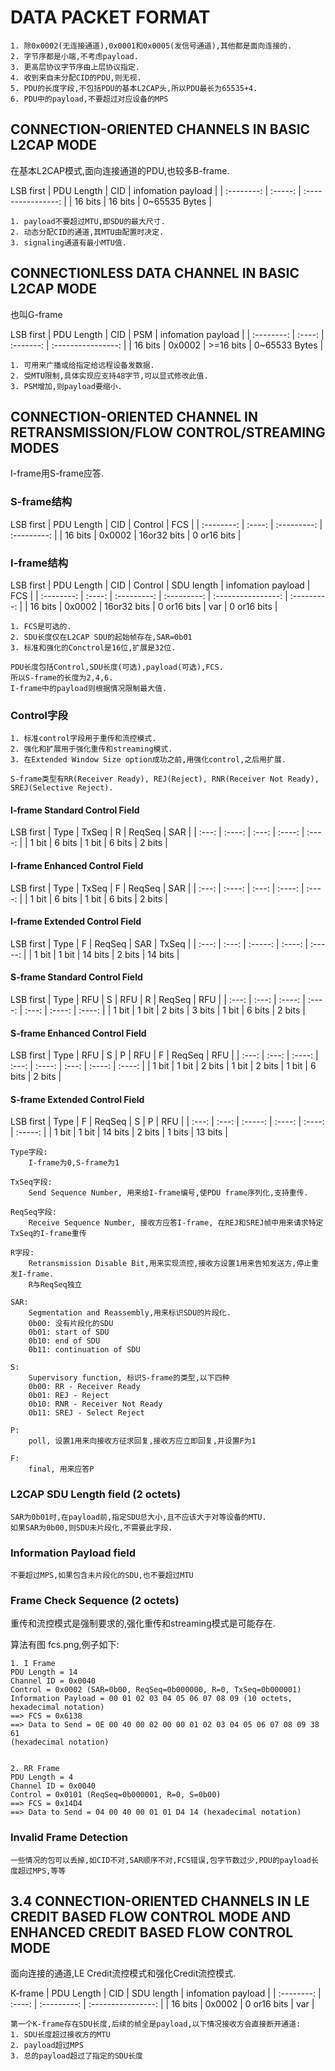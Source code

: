# DATA PACKET FORMAT
```
1. 除0x0002(无连接通道),0x0001和0x0005(发信号通道),其他都是面向连接的.
2. 字节序都是小端,不考虑payload.
3. 更高层协议字节序由上层协议指定.
4. 收到来自未分配CID的PDU,则无视.
5. PDU的长度字段,不包括PDU的基本L2CAP头,所以PDU最长为65535+4.
6. PDU中的payload,不要超过对应设备的MPS
```

## CONNECTION-ORIENTED CHANNELS IN BASIC L2CAP MODE
在基本L2CAP模式,面向连接通道的PDU,也较多B-frame.

LSB first
| PDU Length |   CID   | infomation payload |
| :--------: | :-----: | :----------------: |
|  16 bits   | 16 bits |   0~65535 Bytes    |

```
1. payload不要超过MTU,即SDU的最大尺寸.
2. 动态分配CID的通道,其MTU由配置时决定.
3. signaling通道有最小MTU值.
```

## CONNECTIONLESS DATA CHANNEL IN BASIC L2CAP MODE
也叫G-frame

LSB first
| PDU Length |  CID   |    PSM    | infomation payload |
| :--------: | :----: | :-------: | :----------------: |
|  16 bits   | 0x0002 | >=16 bits |   0~65533 Bytes    |

```
1. 可用来广播或给指定给远程设备发数据.
2. 受MTU限制,具体实现应支持48字节,可以显式修改此值.
3. PSM增加,则payload要缩小.
```

## CONNECTION-ORIENTED CHANNEL IN RETRANSMISSION/FLOW CONTROL/STREAMING MODES 
I-frame用S-frame应答.

### S-frame结构
LSB first
| PDU Length |  CID   |   Control   |     FCS     |
| :--------: | :----: | :---------: | :---------: |
|  16 bits   | 0x0002 | 16or32 bits | 0 or16 bits |

### I-frame结构
LSB first
| PDU Length |  CID   |   Control   | SDU length  | infomation payload |     FCS     |
| :--------: | :----: | :---------: | :---------: | :----------------: | :---------: |
|  16 bits   | 0x0002 | 16or32 bits | 0 or16 bits |        var         | 0 or16 bits |

```
1. FCS是可选的.
2. SDU长度仅在L2CAP SDU的起始帧存在,SAR=0b01
3. 标准和强化的Conctrol是16位,扩展是32位.
```

```
PDU长度包括Control,SDU长度(可选),payload(可选),FCS.
所以S-frame的长度为2,4,6.
I-frame中的payload则根据情况限制最大值.
```
### Control字段
```
1. 标准control字段用于重传和流控模式.
2. 强化和扩展用于强化重传和streaming模式.
3. 在Extended Window Size option成功之前,用强化control,之后用扩展.
```

```
S-frame类型有RR(Receiver Ready), REJ(Reject), RNR(Receiver Not Ready), SREJ(Selective Reject).
```

#### I-frame Standard Control Field
LSB first
| Type  | TxSeq  |   R   | ReqSeq |  SAR   |
| :---: | :----: | :---: | :----: | :----: |
| 1 bit | 6 bits | 1 bit | 6 bits | 2 bits |

#### I-frame Enhanced Control Field
LSB first
| Type  | TxSeq  |   F   | ReqSeq |  SAR   |
| :---: | :----: | :---: | :----: | :----: |
| 1 bit | 6 bits | 1 bit | 6 bits | 2 bits |

#### I-frame Extended Control Field
LSB first
| Type  |   F   | ReqSeq  |  SAR   |  TxSeq  |
| :---: | :---: | :-----: | :----: | :-----: |
| 1 bit | 1 bit | 14 bits | 2 bits | 14 bits |


#### S-frame Standard Control Field
LSB first
| Type  |  RFU  |   S    |  RFU   |   R   | ReqSeq |  RFU   |
| :---: | :---: | :----: | :----: | :---: | :----: | :----: |
| 1 bit | 1 bit | 2 bits | 3 bits | 1 bit | 6 bits | 2 bits |

#### S-frame Enhanced Control Field
LSB first
| Type  |  RFU  |   S    |   P   |  RFU   |   F   | ReqSeq |  RFU   |
| :---: | :---: | :----: | :---: | :----: | :---: | :----: | :----: |
| 1 bit | 1 bit | 2 bits | 1 bit | 2 bits | 1 bit | 6 bits | 2 bits |

#### S-frame Extended Control Field
LSB first
| Type  |   F   | ReqSeq  |   S    |   P    |   RFU   |
| :---: | :---: | :-----: | :----: | :----: | :-----: |
| 1 bit | 1 bit | 14 bits | 2 bits | 1 bits | 13 bits |

```
Type字段: 
    I-frame为0,S-frame为1

TxSeq字段:
    Send Sequence Number, 用来给I-frame编号,使PDU frame序列化,支持重传.

ReqSeq字段:
    Receive Sequence Number, 接收方应答I-frame, 在REJ和SREJ帧中用来请求特定TxSeq的I-frame重传

R字段:
    Retransmission Disable Bit,用来实现流控,接收方设置1用来告知发送方,停止重发I-frame.
    R与ReqSeq独立

SAR:
    Segmentation and Reassembly,用来标识SDU的片段化.
    0b00: 没有片段化的SDU
    0b01: start of SDU
    0b10: end of SDU
    0b11: continuation of SDU

S:
    Supervisory function, 标识S-frame的类型,以下四种
    0b00: RR - Receiver Ready
    0b01: REJ - Reject
    0b10: RNR - Receiver Not Ready
    0b11: SREJ - Select Reject

P: 
    poll, 设置1用来向接收方征求回复,接收方应立即回复,并设置F为1

F:
    final, 用来应答P
```

### L2CAP SDU Length field (2 octets)
```
SAR为0b01时,在payload前,指定SDU总大小,且不应该大于对等设备的MTU.
如果SAR为0b00,则SDU未片段化,不需要此字段.
```

### Information Payload field
```
不要超过MPS,如果包含未片段化的SDU,也不要超过MTU
```

### Frame Check Sequence (2 octets) 
重传和流控模式是强制要求的,强化重传和streaming模式是可能存在.

算法有图 fcs.png,例子如下:
```
1. I Frame
PDU Length = 14
Channel ID = 0x0040
Control = 0x0002 (SAR=0b00, ReqSeq=0b000000, R=0, TxSeq=0b000001)
Information Payload = 00 01 02 03 04 05 06 07 08 09 (10 octets, hexadecimal notation)
==> FCS = 0x6138
==> Data to Send = 0E 00 40 00 02 00 00 01 02 03 04 05 06 07 08 09 38 61
(hexadecimal notation)


2. RR Frame
PDU Length = 4
Channel ID = 0x0040
Control = 0x0101 (ReqSeq=0b000001, R=0, S=0b00)
==> FCS = 0x14D4
==> Data to Send = 04 00 40 00 01 01 D4 14 (hexadecimal notation)
```

### Invalid Frame Detection
```
一些情况的包可以丢掉,如CID不对,SAR顺序不对,FCS错误,包字节数过少,PDU的payload长度超过MPS,等等
```

## 3.4 CONNECTION-ORIENTED CHANNELS IN LE CREDIT BASED FLOW CONTROL MODE AND ENHANCED CREDIT BASED FLOW CONTROL MODE
面向连接的通道,LE Credit流控模式和强化Credit流控模式.

K-frame
| PDU Length |  CID   | SDU length  | infomation payload |
| :--------: | :----: | :---------: | :----------------: |
|  16 bits   | 0x0002 | 0 or16 bits |        var         |

```
第一个K-frame存在SDU长度,后续的帧全是payload,以下情况接收方会直接断开通道:
1. SDU长度超过接收方的MTU
2. payload超过MPS
3. 总的payload超过了指定的SDU长度
```

